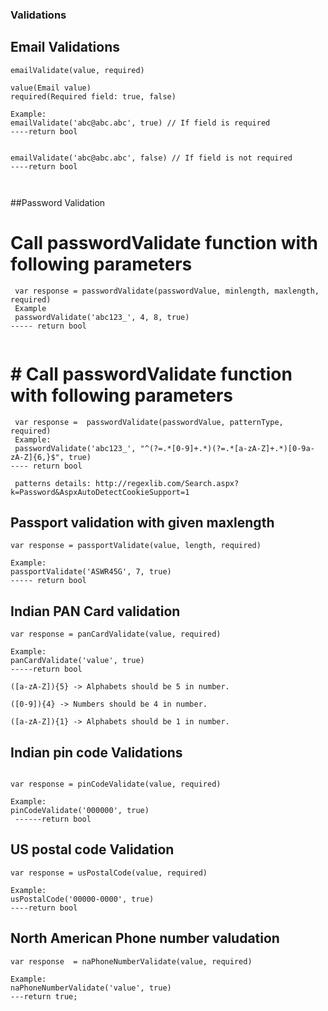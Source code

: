 ### Validations

## Email Validations
```
emailValidate(value, required)

value(Email value)
required(Required field: true, false)

Example:
emailValidate('abc@abc.abc', true) // If field is required
----return bool


emailValidate('abc@abc.abc', false) // If field is not required
----return bool



```


##Password Validation

# Call passwordValidate function with following parameters
```
 var response = passwordValidate(passwordValue, minlength, maxlength, required)
 Example
 passwordValidate('abc123_', 4, 8, true)
----- return bool


```

# # Call passwordValidate function with following parameters
```
 var response =  passwordValidate(passwordValue, patternType, required)
 Example:
 passwordValidate('abc123_', "^(?=.*[0-9]+.*)(?=.*[a-zA-Z]+.*)[0-9a-zA-Z]{6,}$", true)
---- return bool

 patterns details: http://regexlib.com/Search.aspx?k=Password&AspxAutoDetectCookieSupport=1

```
## Passport validation with given maxlength
```
var response = passportValidate(value, length, required)

Example:
passportValidate('ASWR45G', 7, true)
----- return bool

```


## Indian PAN Card validation
```
var response = panCardValidate(value, required)

Example:
panCardValidate('value', true)
-----return bool

([a-zA-Z]){5} -> Alphabets should be 5 in number.

([0-9]){4} -> Numbers should be 4 in number.

([a-zA-Z]){1} -> Alphabets should be 1 in number.

```

## Indian pin code Validations
```

var response = pinCodeValidate(value, required)

Example:
pinCodeValidate('000000', true)
 ------return bool
```

## US postal code Validation
```
var response = usPostalCode(value, required)

Example:
usPostalCode('00000-0000', true)
----return bool

```


## North American Phone number valudation

```
var response  = naPhoneNumberValidate(value, required)

Example:
naPhoneNumberValidate('value', true)
---return true;

```
